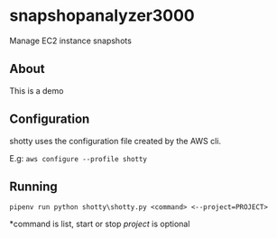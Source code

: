 # snapshopanalyzer3000
Manage EC2 instance snapshots


## About

This is a demo


## Configuration

shotty uses the configuration file created by the AWS cli.

E.g:
`aws configure --profile shotty`

## Running

`pipenv run python shotty\shotty.py <command> <--project=PROJECT>`

*command is list, start or stop
*project* is optional 
